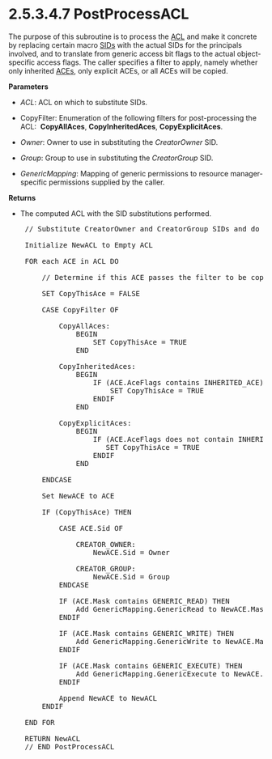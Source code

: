 <html dir="LTR" xmlns:mshelp="http://msdn.microsoft.com/mshelp" xmlns:ddue="http://ddue.schemas.microsoft.com/authoring/2003/5" xmlns:xlink="http://www.w3.org/1999/xlink" xmlns:tool="http://www.microsoft.com/tooltip">
    <head>
        <meta http-equiv="Content-Type" content="text/html; CHARSET=utf-8"></meta>
        <meta name="save" content="history"></meta>
        <title>2.5.3.4.7 PostProcessACL</title>
        <xml>
            <mshelp:toctitle title="2.5.3.4.7 PostProcessACL"></mshelp:toctitle>
            <mshelp:rltitle title="[MS-DTYP]: PostProcessACL"></mshelp:rltitle>
            <mshelp:keyword index="A" term="5dbe73ba-61a2-4483-8628-9c43ed8c3cd5"></mshelp:keyword>
            <mshelp:attr name="DCSext.ContentType" value="open specification"></mshelp:attr>
            <mshelp:attr name="AssetID" value="5dbe73ba-61a2-4483-8628-9c43ed8c3cd5"></mshelp:attr>
            <mshelp:attr name="TopicType" value="kbRef"></mshelp:attr>
            <mshelp:attr name="DCSext.Title" value="[MS-DTYP]: PostProcessACL" />
        </xml>
    </head>
    <body>
        <div id="header">
            <h1 class="heading">2.5.3.4.7 PostProcessACL</h1>
        </div>
        <div id="mainSection">
            <div id="mainBody">
                <div id="allHistory" class="saveHistory"></div>
                <div id="sectionSection0" class="section" name="collapseableSection">
                    

<p>The purpose of this subroutine is to process the <a href="20233ed8-a6c6-4097-aafa-dd545ed24428.html">ACL</a> and make it concrete
by replacing certain macro <a href="78eb9013-1c3a-4970-ad1f-2b1dad588a25.html">SIDs</a>
with the actual SIDs for the principals involved, and to translate from generic
access bit flags to the actual object-specific access flags. The caller
specifies a filter to apply, namely whether only inherited <a href="d06e5a81-176e-46c6-9cf7-9137aad4455e.html">ACEs</a>, only explicit ACEs,
or all ACEs will be copied.</p>

<p><b>Parameters</b></p>

<ul><li><p><span><span> 
</span></span><i>ACL</i>: ACL on which to substitute SIDs.</p>

</li><li><p><span><span> 
</span></span>CopyFilter: Enumeration of the following filters for
post-processing the ACL:  <b>CopyAllAces</b>, <b>CopyInheritedAces</b>, <b>CopyExplicitAces</b>.</p>

</li><li><p><span><span> 
</span></span><i>Owner</i>: Owner to use in substituting the <i>CreatorOwner</i>
SID.</p>

</li><li><p><span><span> 
</span></span><i>Group</i>: Group to use in substituting the <i>CreatorGroup</i>
SID.</p>

</li><li><p><span><span> 
</span></span><i>GenericMapping</i>: Mapping of generic permissions to resource
manager-specific permissions supplied by the caller.</p>

</li></ul><p><b>Returns</b></p>

<ul><li><p><span><span> 
</span></span>The computed ACL with the SID substitutions performed.</p>

<div><pre> // Substitute CreatorOwner and CreatorGroup SIDs and do GenericMapping in ACL
  
 Initialize NewACL to Empty ACL
  
 FOR each ACE in ACL DO
  
     // Determine if this ACE passes the filter to be copied to the new ACL
  
     SET CopyThisAce = FALSE 
  
     CASE CopyFilter OF 
     
         CopyAllAces: 
             BEGIN 
                 SET CopyThisAce = TRUE 
             END
  
         CopyInheritedAces: 
             BEGIN 
                 IF (ACE.AceFlags contains INHERITED_ACE) THEN 
                     SET CopyThisAce = TRUE 
                 ENDIF 
             END
  
         CopyExplicitAces: 
             BEGIN 
                 IF (ACE.AceFlags does not contain INHERITED_ACE) THEN 
                    SET CopyThisAce = TRUE 
                 ENDIF 
             END
  
     ENDCASE
  
     Set NewACE to ACE
  
     IF (CopyThisAce) THEN
  
         CASE ACE.Sid OF
  
             CREATOR_OWNER:
                 NewACE.Sid = Owner
  
             CREATOR_GROUP:
                 NewACE.Sid = Group
         ENDCASE
  
         IF (ACE.Mask contains GENERIC_READ) THEN
             Add GenericMapping.GenericRead to NewACE.Mask
         ENDIF
  
         IF (ACE.Mask contains GENERIC_WRITE) THEN
             Add GenericMapping.GenericWrite to NewACE.Mask
         ENDIF 
  
         IF (ACE.Mask contains GENERIC_EXECUTE) THEN
             Add GenericMapping.GenericExecute to NewACE.Mask
         ENDIF
  
         Append NewACE to NewACL
     ENDIF
  
 END FOR
  
 RETURN NewACL
 // END PostProcessACL
  
</pre></div>

</li></ul>
                </div>
            </div>
        </div>
    </body>
</html>